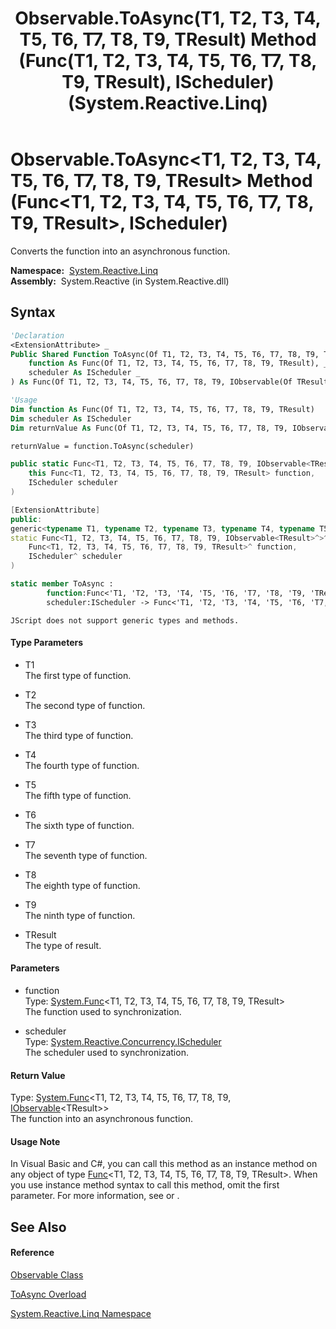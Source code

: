 ﻿---
title: Observable.ToAsync(T1, T2, T3, T4, T5, T6, T7, T8, T9, TResult) Method (Func(T1, T2, T3, T4, T5, T6, T7, T8, T9, TResult), IScheduler) (System.Reactive.Linq)
TOCTitle: ToAsync(T1, T2, T3, T4, T5, T6, T7, T8, T9, TResult) Method (Func(T1, T2, T3, T4, T5, T6, T7, T8, T9, TResult), IScheduler)
ms:assetid: M:System.Reactive.Linq.Observable.ToAsync``10(System.Func{``0,``1,``2,``3,``4,``5,``6,``7,``8,``9},System.Reactive.Concurrency.IScheduler)
ms:mtpsurl: https://msdn.microsoft.com/en-us/library/Hh229008(v=VS.103)
ms:contentKeyID: 36068424
ms.date: 06/28/2011
mtps_version: v=VS.103
dev_langs:
- vb
- csharp
- c++
- fsharp
- jscript
---

# Observable.ToAsync\<T1, T2, T3, T4, T5, T6, T7, T8, T9, TResult\> Method (Func\<T1, T2, T3, T4, T5, T6, T7, T8, T9, TResult\>, IScheduler)

Converts the function into an asynchronous function.

**Namespace:**  [System.Reactive.Linq](hh211929\(v=vs.103\).md)  
**Assembly:**  System.Reactive (in System.Reactive.dll)

## Syntax

``` vb
'Declaration
<ExtensionAttribute> _
Public Shared Function ToAsync(Of T1, T2, T3, T4, T5, T6, T7, T8, T9, TResult) ( _
    function As Func(Of T1, T2, T3, T4, T5, T6, T7, T8, T9, TResult), _
    scheduler As IScheduler _
) As Func(Of T1, T2, T3, T4, T5, T6, T7, T8, T9, IObservable(Of TResult))
```

``` vb
'Usage
Dim function As Func(Of T1, T2, T3, T4, T5, T6, T7, T8, T9, TResult)
Dim scheduler As IScheduler
Dim returnValue As Func(Of T1, T2, T3, T4, T5, T6, T7, T8, T9, IObservable(Of TResult))

returnValue = function.ToAsync(scheduler)
```

``` csharp
public static Func<T1, T2, T3, T4, T5, T6, T7, T8, T9, IObservable<TResult>> ToAsync<T1, T2, T3, T4, T5, T6, T7, T8, T9, TResult>(
    this Func<T1, T2, T3, T4, T5, T6, T7, T8, T9, TResult> function,
    IScheduler scheduler
)
```

``` c++
[ExtensionAttribute]
public:
generic<typename T1, typename T2, typename T3, typename T4, typename T5, typename T6, typename T7, typename T8, typename T9, typename TResult>
static Func<T1, T2, T3, T4, T5, T6, T7, T8, T9, IObservable<TResult>^>^ ToAsync(
    Func<T1, T2, T3, T4, T5, T6, T7, T8, T9, TResult>^ function, 
    IScheduler^ scheduler
)
```

``` fsharp
static member ToAsync : 
        function:Func<'T1, 'T2, 'T3, 'T4, 'T5, 'T6, 'T7, 'T8, 'T9, 'TResult> * 
        scheduler:IScheduler -> Func<'T1, 'T2, 'T3, 'T4, 'T5, 'T6, 'T7, 'T8, 'T9, IObservable<'TResult>> 
```

``` jscript
JScript does not support generic types and methods.
```

#### Type Parameters

  - T1  
    The first type of function.

<!-- end list -->

  - T2  
    The second type of function.

<!-- end list -->

  - T3  
    The third type of function.

<!-- end list -->

  - T4  
    The fourth type of function.

<!-- end list -->

  - T5  
    The fifth type of function.

<!-- end list -->

  - T6  
    The sixth type of function.

<!-- end list -->

  - T7  
    The seventh type of function.

<!-- end list -->

  - T8  
    The eighth type of function.

<!-- end list -->

  - T9  
    The ninth type of function.

<!-- end list -->

  - TResult  
    The type of result.

#### Parameters

  - function  
    Type: [System.Func](https://msdn.microsoft.com/en-us/library/Dd386894)\<T1, T2, T3, T4, T5, T6, T7, T8, T9, TResult\>  
    The function used to synchronization.  

<!-- end list -->

  - scheduler  
    Type: [System.Reactive.Concurrency.IScheduler](hh229149\(v=vs.103\).md)  
    The scheduler used to synchronization.  

#### Return Value

Type: [System.Func](https://msdn.microsoft.com/en-us/library/Dd386894)\<T1, T2, T3, T4, T5, T6, T7, T8, T9, [IObservable](https://msdn.microsoft.com/en-us/library/Dd990377)\<TResult\>\>  
The function into an asynchronous function.  

#### Usage Note

In Visual Basic and C\#, you can call this method as an instance method on any object of type [Func](https://msdn.microsoft.com/en-us/library/Dd386894)\<T1, T2, T3, T4, T5, T6, T7, T8, T9, TResult\>. When you use instance method syntax to call this method, omit the first parameter. For more information, see [](https://msdn.microsoft.com/en-us/library/Bb384936) or [](https://msdn.microsoft.com/en-us/library/Bb383977).

## See Also

#### Reference

[Observable Class](hh244252\(v=vs.103\).md)

[ToAsync Overload](hh211953\(v=vs.103\).md)

[System.Reactive.Linq Namespace](hh211929\(v=vs.103\).md)

